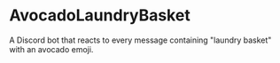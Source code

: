 # AvocadoLaundryBasket
A Discord bot that reacts to every message containing "laundry basket" with an avocado emoji.
